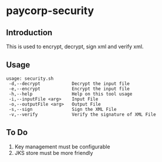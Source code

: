 # paycorp-security

## Introduction
This is used to encrypt, decrypt, sign xml and verify xml.

## Usage

```
usage: security.sh
 -d,--decrypt            Decrypt the input file
 -e,--encrypt            Encrypt the input file
 -h,--help               Help on this tool usage
 -i,--inputFile <arg>    Input File
 -o,--outputFile <arg>   Output File
 -s,--sign               Sign the XML File
 -v,--verify             Verify the signature of XML File
```
 ## To Do
 1. Key management must be configurable
 2. JKS store must be more friendly
